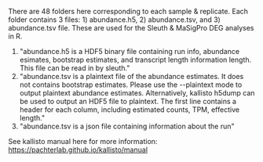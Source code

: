 There are 48 folders here corresponding to each sample & replicate. Each folder contains 3 files: 1) abundance.h5, 2) abundance.tsv, and 3) abundance.tsv file. These are used for the Sleuth & MaSigPro DEG analyses in R.

1) "abundance.h5 is a HDF5 binary file containing run info, abundance esimates, bootstrap estimates, and transcript length information length. This file can be read in by sleuth."
2) "abundance.tsv is a plaintext file of the abundance estimates. It does not contains bootstrap estimates. Please use the --plaintext mode to output plaintext abundance estimates. Alternatively, kallisto h5dump can be used to output an HDF5 file to plaintext. The first line contains a header for each column, including estimated counts, TPM, effective length."
3) "abundance.tsv is a json file containing information about the run"

See kallisto manual here for more information: https://pachterlab.github.io/kallisto/manual

